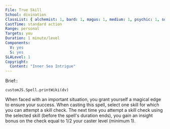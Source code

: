 ```yaml
---
File: True Skill
School: divination
ClassList: { alchemist: 1, bard: 1, magus: 1, medium: 1, psychic: 1, sorcerer: 1, wizard: 1 }
CastTime: standard action
Range: personal
Targets: you
Duration: 1 minute/level
Components:
  V: yes
  S: yes
SLALevel: 1
Copyright:
  Content: "Inner Sea Intrigue"
---
```

Brief:: 

```dataviewjs
customJS.Spell.printWiki(dv)
```

When faced with an important situation, you grant yourself a magical edge to ensure your success. When casting this spell, select one skill for which you can attempt a skill check. The next time you attempt a skill check using the selected skill (before the spell's duration ends), you gain an insight bonus on the check equal to 1/2 your caster level (minimum 1).
